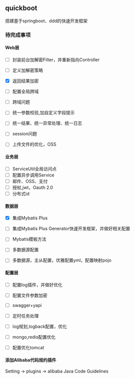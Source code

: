 ## quickboot
搭建基于springboot、ddd的快速开发框架

### 待完成事项

#### Web层

- [ ] 封装前台加解密Filter，并重新指向Controller
- [ ] 定义加解密策略
- [x] 返回结果加密
- [ ] 配置全局跨域
- [ ] 跨域问题
- [ ] 统一参数校验,加自定义字段提示 
- [ ] 统一结果、统一异常处理、统一日志
- [ ] session问题
- [ ] 上传文件的优化，OSS


#### 业务层


- [ ] ServiceUtil全局访问点
- [ ] 配置异步调用Service
- [ ] 邮件、OSS、支付
- [ ] 授权,jwt，Oauth 2.0
- [ ] 分布式id

#### 数据层
- [x] 集成Mybatis Plus
- [ ] 集成Mybatis Plus Generator快速开发框架，并做好相关配置
- [ ] Mybatis模板方法
- [ ] 多数据源配置
- [ ] 多数据源，主从配置，优雅配置yml，配置映射pojo


#### 配置层

- [ ] 配置log插件，并做好优化
- [ ] 配置文件参数加密
- [ ] swagger+yapi
- [ ] 定时任务处理
- [ ] log规划,logback配置，优化
- [ ] mongo,redis配置优化
- [ ] 配置优化tomcat


#### 添加Alibaba代码规约插件
Setting -> plugins -> alibaba Java Code Guidelines
